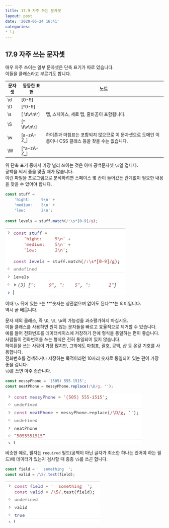 ```yaml
---
title: 17.9 자주 쓰는 문자셋
layout: post
date: '2020-05-24 16:41'
categories:
- lj
---
```


## 17.9 자주 쓰는 문자셋

매우 자주 쓰이는 일부 문자셋은 단축 표기가 따로 있습니다.  
이들을 클래스라고 부르기도 합니다.

|문자셋|동등한 표현|노트|
|------|-----------|----|
|\d|[0-9]||
|\D|[^0-9]||
|\s|[ \t\v\n\r]|탭, 스페이스, 세로 탭, 줄바꿈이 포함됩니다.|
|\S|[^ \t\v\n\r]||
|\w|[a-zA-Z_]|하이픈과 마침표는 포함되지 않으므로 이 문자셋으로 도메인 이름이나 CSS 클래스 등을 찾을 수는 없습니다.|
|\W|[^a-zA-Z_]||

위 단축 표기 중에서 가장 널리 쓰이는 것은 아마 공백문자셋 `\s`일 겁니다.  
공백을 써서 줄을 맞출 때가 많습니다.  
이런 파일을 프로그램으로 분석하려면 스페이스 몇 칸이 들어갔든 관계없이 필요한 내용을 찾을 수 있어야 합니다.  

```javascript
const stuff = 
    'hight:     9\n' +
    'medium:    5\n' +
    'low:       2\n';

const levels = stuff.match(/:\s*[0-9]/g);
```

![](/static/img/learningjs/image163.jpg)

이때 `\s` 뒤에 있는 `*`는 **'숫자는 상관없으며 없어도 된다'**는 의미입니다.  
역시 곧 배웁니다.

문자 제외 클래스, 즉 `\D`, `\S`, `\W`의 가능성을 과소평가하지 마십시오.  
이들 클래스를 사용하면 원치 않는 문자들을 빠르고 효율적으로 제거할 수 있습니다.  
예를 들어 전화번호를 데이터베이스에 저장하기 전에 형식을 통일하는 편이 좋습니다.  
사람들이 전화번호를 쓰는 형식은 전혀 통일되어 있지 않습니다.  
하이픈을 쓰는 사람이 가장 많지만, 그밖에도 마침표, 괄호, 공백, 샵 등 온갖 기호를 사용합니다.  
전화번호를 검색하거나 저장하는 목적이라면 10자리 숫자로 통일되어 있는 편이 가장 좋을 겁니다.  
`\D`를 쓰면 아주 쉽습니다. 

```javascript
const messyPhone = '(505) 555-1515';
const neatPhone = messyPhone.replace(/\D/g, '');
```

![](/static/img/learningjs/image164.jpg)

비슷한 예로, 필자는 `required` 필드(공백이 아닌 글자가 최소한 하나는 있어야 하는 필드)에 
데이터가 있는지 검사할 때 종종 `\S`를 쓰곤 합니다.

```javascript
const field = '  something  ';
const valid = /\S/.test(field);
```

![](/static/img/learningjs/image165.jpg)
